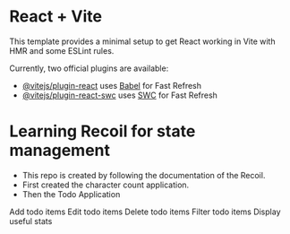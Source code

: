 # React + Vite

This template provides a minimal setup to get React working in Vite with HMR and some ESLint rules.

Currently, two official plugins are available:

- [@vitejs/plugin-react](https://github.com/vitejs/vite-plugin-react/blob/main/packages/plugin-react/README.md) uses [Babel](https://babeljs.io/) for Fast Refresh
- [@vitejs/plugin-react-swc](https://github.com/vitejs/vite-plugin-react-swc) uses [SWC](https://swc.rs/) for Fast Refresh


# Learning Recoil for state management 

- This repo is created by following the documentation of the Recoil. 
- First created the character count application.
- Then the Todo Application 

Add todo items
Edit todo items
Delete todo items
Filter todo items
Display useful stats
